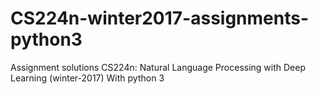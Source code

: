 # CS224n-winter2017-assignments-python3
Assignment solutions CS224n: Natural Language Processing with Deep Learning (winter-2017)
With python 3
